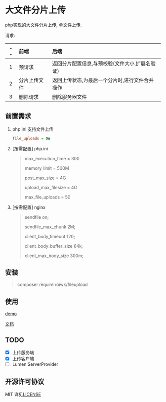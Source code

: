 # 大文件分片上传

php实现的大文件分片上传, 单文件上传.

请求:

--|前端|后端
:--:|:--|:--
1|预请求|返回分片配置信息,与预校验(文件大小,扩展名验证)|
2|分片上传文件|返回上传状态,为最后一个分片时,进行文件合并操作|
3|删除请求|删除服务器文件|

## 前置需求

1. php.ini 支持文件上传

    ```ini
    file_uploads = On
    ```

2. [按需配置] php.ini
    > max_execution_time = 300
    >
    > memory_limit = 500M
    >
    > post_max_size = 4G
    >
    > upload_max_filesize = 4G
    >
    > max_file_uploads = 50

3. [按需配置] nginx
    > sendfile       on;
    >
    > sendfile_max_chunk 2M;
    >
    > client_body_timeout 120;
    >
    > client_body_buffer_size 64k;
    >
    > client_max_body_size 300m;

## 安装

> composer require roiwk/fileupload

## 使用

[demo](./example/README.md)

[文档](./doc/README.md)

## TODO

- [x] 上传服务端
- [x] 上传客户端
- [ ] Lumen ServerProvider

## 开源许可协议

MIT 详见[LICENSE](./LICENSE)
